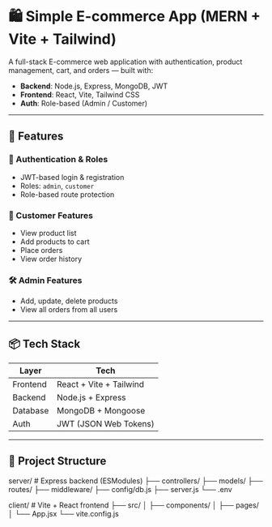 # 🛍️ Simple E-commerce App (MERN + Vite + Tailwind)

A full-stack E-commerce web application with authentication, product management, cart, and orders — built with:

- **Backend**: Node.js, Express, MongoDB, JWT
- **Frontend**: React, Vite, Tailwind CSS
- **Auth**: Role-based (Admin / Customer)

---

## 🚀 Features

### 🔐 Authentication & Roles
- JWT-based login & registration
- Roles: `admin`, `customer`
- Role-based route protection

### 🛒 Customer Features
- View product list
- Add products to cart
- Place orders
- View order history

### 🛠️ Admin Features
- Add, update, delete products
- View all orders from all users

---

## 📦 Tech Stack

| Layer       | Tech                     |
|-------------|--------------------------|
| Frontend    | React + Vite + Tailwind  |
| Backend     | Node.js + Express        |
| Database    | MongoDB + Mongoose       |
| Auth        | JWT (JSON Web Tokens)    |

---

## 📁 Project Structure

server/ # Express backend (ESModules)
├── controllers/
├── models/
├── routes/
├── middleware/
├── config/db.js
├── server.js
└── .env

client/ # Vite + React frontend
├── src/
│ ├── components/
│ ├── pages/
│ └── App.jsx
└── vite.config.js


